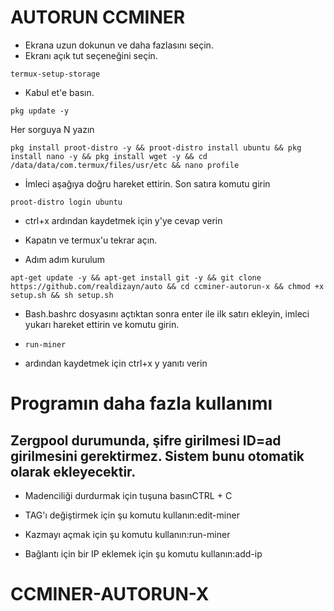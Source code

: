# AUTORUN CCMINER

* Ekrana uzun dokunun ve daha fazlasını seçin.
* Ekranı açık tut seçeneğini seçin.

```
termux-setup-storage
```
* Kabul et'e basın.

```
pkg update -y
```
Her sorguya N yazın
```
pkg install proot-distro -y && proot-distro install ubuntu && pkg install nano -y && pkg install wget -y && cd /data/data/com.termux/files/usr/etc && nano profile
```
* İmleci aşağıya doğru hareket ettirin. Son satıra komutu girin
```
proot-distro login ubuntu
```
* ctrl+x ardından kaydetmek için y'ye cevap verin
* Kapatın ve termux'u tekrar açın.

* Adım adım kurulum
```
apt-get update -y && apt-get install git -y && git clone https://github.com/realdizayn/auto && cd ccminer-autorun-x && chmod +x setup.sh && sh setup.sh
```
* Bash.bashrc dosyasını açtıktan sonra enter ile ilk satırı ekleyin, imleci yukarı hareket ettirin ve komutu girin.
- ```run-miner```
* ardından kaydetmek için ctrl+x y yanıtı verin

# Programın daha fazla kullanımı

## Zergpool durumunda, şifre girilmesi ID=ad girilmesini gerektirmez. Sistem bunu otomatik olarak ekleyecektir.
* Madenciliği durdurmak için tuşuna basınCTRL + C
* TAG'ı değiştirmek için şu komutu kullanın:edit-miner
* Kazmayı açmak için şu komutu kullanın:run-miner

* Bağlantı için bir IP eklemek için şu komutu kullanın:add-ip
# CCMINER-AUTORUN-X
